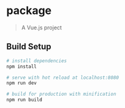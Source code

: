 # package

> A Vue.js project

## Build Setup

```bash
# install dependencies
npm install

# serve with hot reload at localhost:8080
npm run dev

# build for production with minification
npm run build
```
